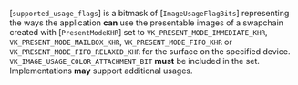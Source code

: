 [`supported_usage_flags`] is a bitmask of [`ImageUsageFlagBits`]
representing the ways the application  **can**  use the presentable images of
a swapchain created
with [`PresentModeKHR`] set to `VK_PRESENT_MODE_IMMEDIATE_KHR`,
`VK_PRESENT_MODE_MAILBOX_KHR`, `VK_PRESENT_MODE_FIFO_KHR` or
`VK_PRESENT_MODE_FIFO_RELAXED_KHR`
for the surface on the specified device.
`VK_IMAGE_USAGE_COLOR_ATTACHMENT_BIT` **must**  be included in the set.
Implementations  **may**  support additional usages.